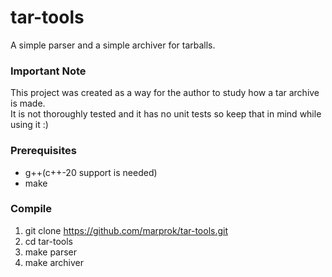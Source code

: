 # tar-tools

A simple parser and a simple archiver for tarballs.

### Important Note
This project was created as a way for the author to study how a tar archive is made.  
It is not thoroughly tested and it has no unit tests so keep that in mind while using it :) 

### Prerequisites
* g++(c++-20 support is needed)
* make

### Compile
1. git clone https://github.com/marprok/tar-tools.git
2. cd tar-tools
3. make parser
4. make archiver
